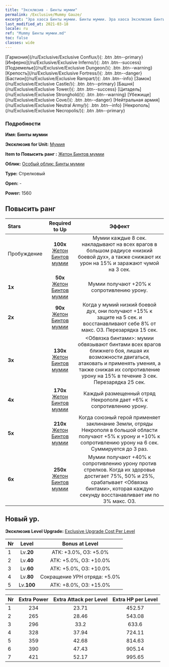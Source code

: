 ```yaml
---
title: "Эксклюзив - Бинты мумии"
permalink: /Exclusive/Mummy Gauze/
excerpt: "Эра хаоса Бинты мумии. Бинты мумии. Эра хаоса Эксклюзив Бинты мумии. Мумия Эксклюзив."
last_modified_at: 2021-03-18
locale: ru
ref: "Mummy Бинты мумии.md"
toc: false
classes: wide
---
```

 [Гармония](/ru/Exclusive/Exclusive Conflux/){: .btn .btn--primary} [Инферно](/ru/Exclusive/Exclusive Inferno/){: .btn .btn--success} [Подземелье](/ru/Exclusive/Exclusive Dungeon/){: .btn .btn--warning} [Крепость](/ru/Exclusive/Exclusive Fortress/){: .btn .btn--danger} [Бастион](/ru/Exclusive/Exclusive Rampart/){: .btn .btn--info} [Замок](/ru/Exclusive/Exclusive Castle/){: .btn .btn--primary} [Башня](/ru/Exclusive/Exclusive Tower/){: .btn .btn--success} [Цитадель](/ru/Exclusive/Exclusive Stronghold/){: .btn .btn--warning} [Убежище](/ru/Exclusive/Exclusive Cove/){: .btn .btn--danger} [Нейтральная армия](/ru/Exclusive/Exclusive Neutral Army/){: .btn .btn--info} [Некрополь](/ru/Exclusive/Exclusive Necropolis/){: .btn .btn--primary} 

### Подробности
 **Имя: Бинты мумии** 

 **Эксклюзив for Unit:** [Мумия](/ru/units/Mummy/) 

 **Item to Повысить ранг :** [Жетон Бинтов мумии](/ru/Items/con_981/)

 **Облик:** [Особый облик: Бинты мумии](/ru/Items/con_649/)

 **Type:** Стрелковый

 **Open:** -

 **Power:** 1560

## Повысить ранг 

  |     Stars    |  Required to Up | Эффект |
  |:-------------|:---------------:|:---------------:|
  |  Пробуждение  | **100x** [Жетон Бинтов мумии](/ru/Items/con_981/) | Мумии каждые 8 сек. накладывают на всех врагов в большом радиусе «низкий боевой дух», а также снижают их урон на 15% и заражают чумой на 3 сек. |
  | **1x** <i class="fas fa-star"/> | **50x** [Жетон Бинтов мумии](/ru/Items/con_981/) | Мумии получают +20% к сопротивлению урону. |
  | **2x** <i class="fas fa-star"/> | **90x** [Жетон Бинтов мумии](/ru/Items/con_981/) | Когда у мумий низкий боевой дух, они получают +15% к защите на 5 сек. и восстанавливают себе 8% от макс. ОЗ. Перезарядка 15 сек. |
  | **3x** <i class="fas fa-star"/> | **130x** [Жетон Бинтов мумии](/ru/Items/con_981/) | <Обвязка бинтами>: мумии обвязывают бинтами всех врагов ближнего боя, лишая их возможности двигаться, атаковать и применять умения, а также снижая их сопротивление урону на 15% в течение 3 сек. Перезарядка 25 сек. |
  | **4x** <i class="fas fa-star"/> | **170x** [Жетон Бинтов мумии](/ru/Items/con_981/) | Каждый размещенный отряд Некрополя дает +6% к сопротивлению урону. |
  | **5x** <i class="fas fa-star"/> | **210x** [Жетон Бинтов мумии](/ru/Items/con_981/) | Когда союзный герой применяет заклинание Земли, отряды Некрополя в большой области получают +5% к урону и +10% к сопротивлению урону на 6 сек. Суммируется до 3 раз. |
  | **6x** <i class="fas fa-star"/> | **250x** [Жетон Бинтов мумии](/ru/Items/con_981/) | Мумии получают +40% к сопротивлению урону против стрелков. Когда их здоровье достигает 75%, 50% и 25%, срабатывает <Обвязка бинтами>, которая каждую секунду восстанавливает им по 3% макс. ОЗ. |


## Новый ур.
 **Эксклюзив Level Upgrade:** [Exclusive Upgrade Cost Per Level](/Exclusive/ExclusiveUpgradeCostPerLevel/)

  |  Nr  |   Level  | Bonus at Level |
  |:-----|:--------:|:--------------:|
  | 1 | Lv.**20** | АТК: +3.0%, ОЗ: +5.0% |
  | 2 | Lv.**40** | АТК: +5.0%, ОЗ: +10.0% |
  | 3 | Lv.**60** | АТК: +5.0%, ОЗ: +10.0% |
  | 4 | Lv.**80** | Сокращение УРН отряда: +5.0% |
  | 5 | Lv.**100** | АТК: +8.0%, ОЗ: +15.0% |


  |  Nr  |  Extra Power | Extra Attack per Level | Extra HP per Level |
  |:-----|:--------:|:--------:|:--------:|
  | 1 | 234 | 23.71 | 452.57 |
  | 2 | 265 | 28.46 | 543.08 |
  | 3 | 296 | 33.2 | 633.6 |
  | 4 | 328 | 37.94 | 724.11 |
  | 5 | 359 | 42.68 | 814.63 |
  | 6 | 390 | 47.43 | 905.14 |
  | 7 | 421 | 52.17 | 995.65 |


